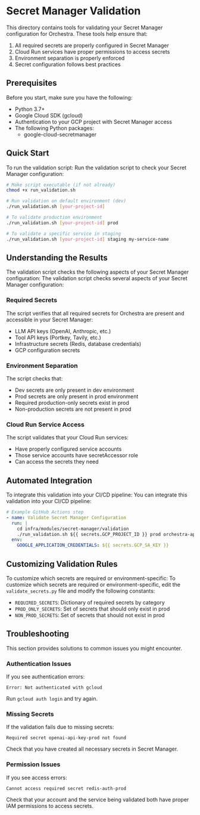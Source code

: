 # Secret Manager Validation

This directory contains tools for validating your Secret Manager configuration for Orchestra. These tools help ensure that:

1. All required secrets are properly configured in Secret Manager
2. Cloud Run services have proper permissions to access secrets
3. Environment separation is properly enforced
4. Secret configuration follows best practices

## Prerequisites

Before you start, make sure you have the following:
- Python 3.7+
- Google Cloud SDK (gcloud)
- Authentication to your GCP project with Secret Manager access
- The following Python packages:
  - google-cloud-secretmanager

## Quick Start

To run the validation script:
Run the validation script to check your Secret Manager configuration:

```bash
# Make script executable (if not already)
chmod +x run_validation.sh

# Run validation on default environment (dev)
./run_validation.sh [your-project-id]

# To validate production environment
./run_validation.sh [your-project-id] prod 

# To validate a specific service in staging
./run_validation.sh [your-project-id] staging my-service-name
```

## Understanding the Results

The validation script checks the following aspects of your Secret Manager configuration:
The validation script checks several aspects of your Secret Manager configuration:

### Required Secrets

The script verifies that all required secrets for Orchestra are present and accessible in your Secret Manager:

- LLM API keys (OpenAI, Anthropic, etc.)
- Tool API keys (Portkey, Tavily, etc.)
- Infrastructure secrets (Redis, database credentials)
- GCP configuration secrets

### Environment Separation

The script checks that:
- Dev secrets are only present in dev environment
- Prod secrets are only present in prod environment
- Required production-only secrets exist in prod
- Non-production secrets are not present in prod

### Cloud Run Service Access

The script validates that your Cloud Run services:
- Have properly configured service accounts
- Those service accounts have secretAccessor role
- Can access the secrets they need

## Automated Integration

To integrate this validation into your CI/CD pipeline:
You can integrate this validation into your CI/CD pipeline:

```yaml
# Example GitHub Actions step
- name: Validate Secret Manager Configuration
  run: |
    cd infra/modules/secret-manager/validation
    ./run_validation.sh ${{ secrets.GCP_PROJECT_ID }} prod orchestra-api
  env:
    GOOGLE_APPLICATION_CREDENTIALS: ${{ secrets.GCP_SA_KEY }}
```

## Customizing Validation Rules

To customize which secrets are required or environment-specific:
To customize which secrets are required or environment-specific, edit the `validate_secrets.py` file and modify the following constants:

- `REQUIRED_SECRETS`: Dictionary of required secrets by category
- `PROD_ONLY_SECRETS`: Set of secrets that should only exist in prod
- `NON_PROD_SECRETS`: Set of secrets that should not exist in prod

## Troubleshooting

This section provides solutions to common issues you might encounter.
### Authentication Issues

If you see authentication errors:

```
Error: Not authenticated with gcloud
```

Run `gcloud auth login` and try again.

### Missing Secrets

If the validation fails due to missing secrets:

```
Required secret openai-api-key-prod not found
```

Check that you have created all necessary secrets in Secret Manager.

### Permission Issues

If you see access errors:

```
Cannot access required secret redis-auth-prod
```

Check that your account and the service being validated both have proper IAM permissions to access secrets.